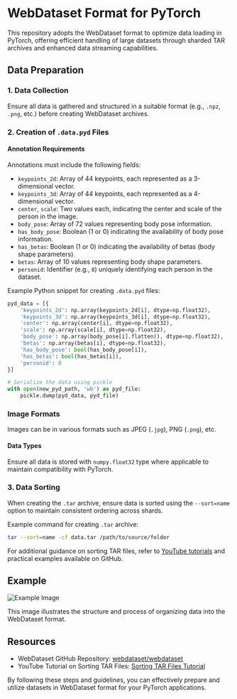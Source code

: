 # WebDataset Format for PyTorch

This repository adopts the WebDataset format to optimize data loading in PyTorch, offering efficient handling of large datasets through sharded TAR archives and enhanced data streaming capabilities.

## Data Preparation

### 1. Data Collection

Ensure all data is gathered and structured in a suitable format (e.g., `.npz`, `.png`, etc.) before creating WebDataset archives.

### 2. Creation of `.data.pyd` Files

#### Annotation Requirements

Annotations must include the following fields:
- `keypoints_2d`: Array of 44 keypoints, each represented as a 3-dimensional vector.
- `keypoints_3d`: Array of 44 keypoints, each represented as a 4-dimensional vector.
- `center`, `scale`: Two values each, indicating the center and scale of the person in the image.
- `body_pose`: Array of 72 values representing body pose information.
- `has_body_pose`: Boolean (1 or 0) indicating the availability of body pose information.
- `has_betas`: Boolean (1 or 0) indicating the availability of betas (body shape parameters).
- `betas`: Array of 10 values representing body shape parameters.
- `personid`: Identifier (e.g., `0`) uniquely identifying each person in the dataset.

Example Python snippet for creating `.data.pyd` files:
```python
pyd_data = [{
    'keypoints_2d': np.array(keypoints_2d[i], dtype=np.float32),
    'keypoints_3d': np.array(keypoints_3d[i], dtype=np.float32),
    'center': np.array(center[i], dtype=np.float32),
    'scale': np.array(scale[i], dtype=np.float32),
    'body_pose': np.array(body_pose[i].flatten(), dtype=np.float32),
    'betas': np.array(betas[i], dtype=np.float32),
    'has_body_pose': bool(has_body_pose[i]),
    'has_betas': bool(has_betas[i]),
    'personid': 0
}]

# Serialize the data using pickle
with open(new_pyd_path, 'wb') as pyd_file:
    pickle.dump(pyd_data, pyd_file)
```

### Image Formats

Images can be in various formats such as JPEG (`.jpg`), PNG (`.png`), etc.

#### Data Types

Ensure all data is stored with `numpy.float32` type where applicable to maintain compatibility with PyTorch.

### 3. Data Sorting

When creating the `.tar` archive, ensure data is sorted using the `--sort=name` option to maintain consistent ordering across shards.

Example command for creating `.tar` archive:
```bash
tar --sort=name -cf data.tar /path/to/source/folder
```

For additional guidance on sorting TAR files, refer to [YouTube tutorials](https://www.youtube.com/watch?v=v_PacO-3OGQ) and practical examples available on GitHub.

## Example

![Example Image](https://github.com/user-attachments/assets/bcb8fedb-98f9-4f0f-ae20-6db00d508ef1)

This image illustrates the structure and process of organizing data into the WebDataset format.

## Resources

- WebDataset GitHub Repository: [webdataset/webdataset](https://github.com/webdataset/webdataset)
- YouTube Tutorial on Sorting TAR Files: [Sorting TAR Files Tutorial](https://www.youtube.com/watch?v=v_PacO-3OGQ)

By following these steps and guidelines, you can effectively prepare and utilize datasets in WebDataset format for your PyTorch applications.

